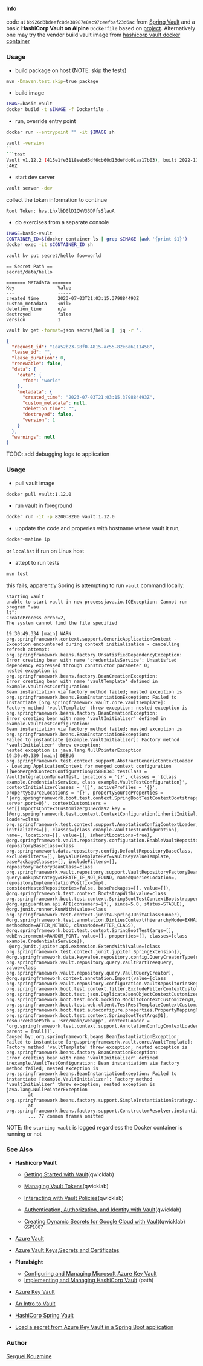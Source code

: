 #### Info

code at `bb926d3bdeefc8de38987e8ac97ceefbaf23d6ac` from
[Spring Vault](https://www.baeldung.com/spring-vault) and a basic __HashiCorp Vault on Alpine__ `Dockerfile` based on [project](https://github.com/dweomer/dockerfiles-vault). Alternatively one may try the vendor build vault image from [hashicorp vault docker container](https://hub.docker.com/_/vault/tags?page=1)

### Usage
* build package on host (NOTE: skip the tests)
```sh
mvn -Dmaven.test.skip=true package
```
* build image
```sh
IMAGE=basic-vault
docker build -t $IMAGE -f Dockerfile .
```
* run, override entry point
```sh
docker run --entrypoint "" -it $IMAGE sh
```
```sh
vault -version
``
```text
Vault v1.12.2 (415e1fe3118eebd5df6cb60d13defdc01aa17b03), built 2022-11-23T12:53
:46Z
```
* start dev server 
```sh
vault server -dev
```
collect the token information to continue
```text
Root Token: hvs.LhxlbD0lD1QWV33DFfsSlauA
```

* do exercises from a separate console
```sh
IMAGE=basic-vault
CONTAINER_ID=$(docker container ls | grep $IMAGE |awk '{print $1}')
docker exec -it $CONTAINER_ID sh
```
```sh
vault kv put secret/hello foo=world
```
```text
== Secret Path ==
secret/data/hello

======= Metadata =======
Key                Value
---                -----
created_time       2023-07-03T21:03:15.379884493Z
custom_metadata    <nil>
deletion_time      n/a
destroyed          false
version            1
```

```sh
vault kv get -format=json secret/hello |  jq -r '.'
```

```json
{
  "request_id": "1ea52b23-98f0-4815-ac55-82e6a6111458",
  "lease_id": "",
  "lease_duration": 0,
  "renewable": false,
  "data": {
    "data": {
      "foo": "world"
    },
    "metadata": {
      "created_time": "2023-07-03T21:03:15.379884493Z",
      "custom_metadata": null,
      "deletion_time": "",
      "destroyed": false,
      "version": 1
    }
  },
  "warnings": null
}
```
TODO: add debugging logs to application 

### Usage
* pull vault image
```sh
docker pull vault:1.12.0
```
* run vault in foreground
```sh
docker run -it -p 8200:8200 vault:1.12.0
```
 * uppdate the code and properies with hostname where vault it run,
```sh
docker-mahine ip
```
or `localhst` if run on Linux host

 * attept to run tests
```sh
mvn test
```
this fails, apparently Spring is attempting to run `vault` command locally:
```text
starting vault
unable to start vault in new processjava.io.IOException: Cannot run program "vau
lt":
CreateProcess error=2, 
The system cannot find the file specified
```
```text
19:30:49.334 [main] WARN org.springframework.context.support.GenericApplicationContext - 
Exception encountered during context initialization - cancelling refresh attempt: org.springframework.beans.factory.UnsatisfiedDependencyException: 
Error creating bean with name 'credentialsService': Unsatisfied dependency expressed through constructor parameter 0; 
nested exception is org.springframework.beans.factory.BeanCreationException: 
Error creating bean with name 'vaultTemplate' defined in example.VaultTestConfiguration: 
Bean instantiation via factory method failed; nested exception is org.springframework.beans.BeanInstantiationException: Failed to instantiate [org.springframework.vault.core.VaultTemplate]: 
Factory method 'vaultTemplate' threw exception; nested exception is org.springframework.beans.factory.BeanCreationException: 
Error creating bean with name 'vaultInitializer' defined in example.VaultTestConfiguration: 
Bean instantiation via factory method failed; nested exception is org.springframework.beans.BeanInstantiationException: 
Failed to instantiate [example.VaultInitializer]: Factory method 'vaultInitializer' threw exception; 
nested exception is java.lang.NullPointerException
19:30:49.339 [main] DEBUG org.springframework.test.context.support.AbstractGenericContextLoader - Loading ApplicationContext for merged context configuration [[WebMergedContextConfiguration@15888343 testClass = VaultIntegrationManualTest, locations = '{}', classes = '{class example.CredentialsService, class example.VaultTestConfiguration}', contextInitializerClasses = '[]', activeProfiles = '{}',
propertySourceLocations = '{}', propertySourceProperties = '{org.springframework.boot.test.context.SpringBootTestContextBootstrapper=true, server.port=0}', contextCustomizers = set[[ImportsContextCustomizer@33ecda92 key = [@org.springframework.test.context.ContextConfiguration(inheritInitializers=true, loader=class org.springframework.test.context.support.AnnotationConfigContextLoader, initializers=[], classes=[class example.VaultTestConfiguration], name=, locations=[], value=[], inheritLocations=true), @org.springframework.vault.repository.configuration.EnableVaultRepositories(vaultTemplateRef=vaultTemplate, repositoryBaseClass=class org.springramework.data.repository.config.DefaultRepositoryBaseClass, excludeFilters=[], keyValueTemplateRef=vaultKeyValueTemplate, basePackageClasses=[], includeFilters=[], repositoryFactoryBeanClass=class org.springframework.vault.repository.support.VaultRepositoryFactoryBean, queryLookupStrategy=CREATE_IF_NOT_FOUND, namedQueriesLocation=, repositoryImplementationPostfix=Impl, considerNestedRepositories=false, basePackages=[], value=[]), @org.springframework.test.context.BootstrapWith(value=class org.springframework.boot.test.context.SpringBootTestContextBootstrapper), @org.apiguardian.api.API(consumers=[*], since=5.0, status=STABLE), @org.junit.runner.RunWith(value=class org.springframework.test.context.junit4.SpringJUnit4ClassRunner),
@org.springframework.test.annotation.DirtiesContext(hierarchyMode=EXHAUSTIVE, methodMode=AFTER_METHOD, classMode=AFTER_CLASS),
@org.springframework.boot.test.context.SpringBootTest(args=[], webEnvironment=RANDOM_PORT, value=[], properties=[], classes=[class example.CredentialsService]),
 @org.junit.jupiter.api.extension.ExtendWith(value=[class org.springframework.test.context.junit.jupiter.SpringExtension]), @org.springframework.data.keyvalue.repository.config.QueryCreatorType(repositoryQueryType=class org.springframework.vault.repository.query.VaultPartTreeQuery, value=class org.springframework.vault.repository.query.VaultQueryCreator), @org.springframework.context.annotation.Import(value=[class org.springframework.vault.repository.configuration.VaultRepositoriesRegistrar])]], org.springframework.boot.test.context.filter.ExcludeFilterContextCustomizer@4df50bcc, org.springframework.boot.test.json.DuplicateJsonObjectContextCustomizerFactory$DuplicateJsonObjectContextCustomizer@54c562f7, org.springframework.boot.test.mock.mockito.MockitoContextCustomizer@0, org.springframework.boot.test.web.client.TestRestTemplateContextCustomizer@2b6faea6, org.springframework.boot.test.autoconfigure.properties.PropertyMappingContextCustomizer@0,org.springframework.boot.test.autoconfigure.web.servlet.WebDriverContextCustomizerFactory$Customizer@79b06cab, org.springframework.boot.test.context.SpringBootTestArgs@1], resourceBasePath = 'src/main/webapp', contextLoader = 'org.springframework.test.context.support.AnnotationConfigContextLoader', parent = [null]]].
Caused by: org.springframework.beans.BeanInstantiationException: Failed to instantiate [org.springframework.vault.core.VaultTemplate]: 
Factory method 'vaultTemplate' threw exception; nested exception is org.springframework.beans.factory.BeanCreationException: 
Error creating bean with name 'vaultInitializer' defined inexample.VaultTestConfiguration: Bean instantiation via factory method failed; nested exception is org.springframework.beans.BeanInstantiationException: Failed to instantiate [example.VaultInitializer]: Factory method 'vaultInitializer' threw exception; nested exception is java.lang.NullPointerException
        at org.springframework.beans.factory.support.SimpleInstantiationStrategy.instantiate(SimpleInstantiationStrategy.java:185)
        at org.springframework.beans.factory.support.ConstructorResolver.instantiate(ConstructorResolver.java:650)
        ... 77 common frames omitted
```
NOTE: the `starting vault` is logged regardless the Docker container is running or not


### See Also
  * __Hashicorp Vault__
     + [Getting Started with Vault](https://app.pluralsight.com/lti-integration/redirect/3134d6b5-8d8f-48fe-9251-b3ec443fa9f5)(qwicklab)

     + [Managing Vault Tokens](https://app.pluralsight.com/lti-integration/redirect/adb24492-f4c6-4417-baab-50e212f1522e)(qwicklab)

     + [Interacting with Vault Policies](https://app.pluralsight.com/lti-integration/redirect/382af62b-8ffd-45ce-954c-3f27ae116189)(qwicklab)

     + [Authentication, Authorization, and Identity with Vault](https://app.pluralsight.com/lti-integration/redirect/4152971b-ee4e-4f56-bc6d-5055197e2b4a)(qwicklab)

     + [Creating Dynamic Secrets for Google Cloud with Vault](https://app.pluralsight.com/lti-integration/redirect/eb4f5638-7458-4b95-95ef-23067291c0af)(qwicklab) `GSP1007`

  * [Azure Vault](https://learn.microsoft.com/en-us/azure/key-vault/general/basic-concepts)

  * [Azure Vault Keys,Secrets and Certificates](https://learn.microsoft.com/en-us/azure/key-vault/general/about-keys-secrets-certificates)

  * __Pluralsight__
     + [Configuring and Managing Microsoft Azure Key Vault](https://app.pluralsight.com/library/courses/microsoft-azure-key-vault-configuring-managing)
     + [Implementing and Managing HashiCorp Vault](https://app.pluralsight.com/paths/skill/implementing-and-managing-hashicorp-vault) (path)
 
  * [Azure Key Vault](https://www.baeldung.com/spring-cloud-azure-key-vault)
  * [An Intro to Vault](https://www.baeldung.com/vault)
  * [HashiCorp Spring Vault](https://www.baeldung.com/spring-vault)
  * [Load a secret from Azure Key Vault in a Spring Boot application](https://learn.microsoft.com/en-us/azure/developer/java/spring-framework/configure-spring-boot-starter-java-app-with-azure-key-vault)

### Author
[Serguei Kouzmine](kouzmine_serguei@yahoo.com)
